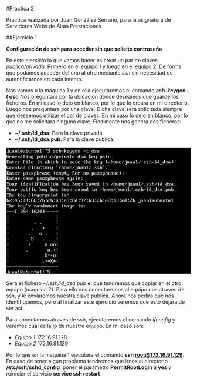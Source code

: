 #Practica 2

Practica realizada por Juan González Serrano, para la asignatura de Servidores Webs de Áltas Prestaciones

##Ejercicio 1

**Configuración de ssh para acceder sin que solicite contraseña**

En este ejercicio lo que vamos hacer es crear un par de claves *publica/privada*.
Primero en el equipo 1 y luego en el equipo 2. De forma que podamos acceder del uno
al otro mediante *ssh* sin necesidad de autentificarnos en cada intento.

Nos vamos a la maquina 1 y en ella ejecutaremos el comando ***ssh-keygen -t dsa***
Nos preguntara por la ubicacion donde deseamos que guarde los ficheros. En mi
caso lo dejo en blanco, por lo que lo creara en mi directorio.
Luego nos preguntara por una clave. Dicha clave sera solicitada siempre que deseemos
utilizar el par de claves. En mi caso lo dejo en blanco, por lo que no me solicitara
ninguna clave.
Finalmente nos genera dos ficheros:
* **~/.ssh/id_dsa**: Para la clave privada
* **~/.ssh/id_dsa.pub**: Para la clave publica.

![imagen](https://github.com/naujgs/SWAP1516/blob/master/Practica2/img/keygen_ssh_equi1.jpg)

Sera el fichero *~/.ssh/id_dsa.pub* el que tendremos que copiar en el otro equipo
(maquina 2). Para ello nos conectaremos al equipo dos atraves de ssh, y le
enviaremos nuestra clave pública.
Ahora nos pedira que nos identifiquemos, pero al finalizar este ejercicio veremos
que esto dejara de ser asi.

Para conectarnos atraves de ssh, ejecutaremos el comando *ifconfig* y veremos cual
es la ip de nuestro equipo. En mi caso son:
* *Equipo 1* 172.16.91.128
* *Equipo 2* 172.16.91.129

Por lo que en la maquina 1 ejecutare el comando **ssh root@172.16.91.129**. En caso
de tener algun problema tendremos que irnos al directorio **/etc/ssh/sshd_config**
,poner el parametro **PermitRootLogin** a **yes** y reiniciar el servicio **service ssh restart**
